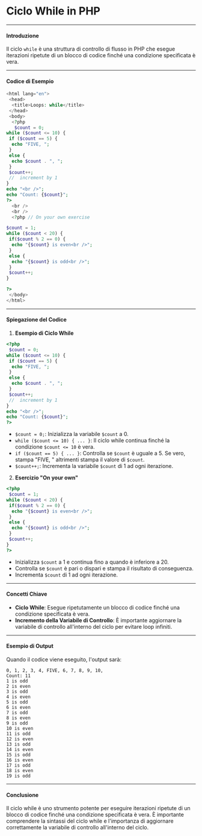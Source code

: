 # Ciclo While in PHP

---

#### Introduzione

Il ciclo `while` è una struttura di controllo di flusso in PHP che esegue iterazioni ripetute di un blocco di codice finché una condizione specificata è vera.

---

#### Codice di Esempio

```php
<html lang="en">
 <head>
  <title>Loops: while</title>
 </head>
 <body>
  <?php
   $count = 0;
while ($count <= 10) {
 if ($count == 5) {
  echo "FIVE, ";
 }
 else {
  echo $count . ", ";
 }
 $count++;
 //  increment by 1
}
echo "<br />";
echo "Count: {$count}";
?>
  <br />
  <br />
  <?php // On your own exercise

$count = 1;
while ($count < 20) {
 if($count % 2 == 0) {
  echo "{$count} is even<br />";
 }
 else {
  echo "{$count} is odd<br />";
 }
 $count++;
}

?>
 </body>
</html>
```

---

#### Spiegazione del Codice

1. **Esempio di Ciclo While**

```php
<?php
 $count = 0;
while ($count <= 10) {
 if ($count == 5) {
  echo "FIVE, ";
 }
 else {
  echo $count . ", ";
 }
 $count++;
 //  increment by 1
}
echo "<br />";
echo "Count: {$count}";
?>
```

- `$count = 0;`: Inizializza la variabile `$count` a 0.
- `while ($count <= 10) { ... }`: Il ciclo while continua finché la condizione `$count <= 10` è vera.
- `if ($count == 5) { ... }`: Controlla se `$count` è uguale a 5. Se vero, stampa "FIVE, " altrimenti stampa il valore di `$count`.
- `$count++;`: Incrementa la variabile `$count` di 1 ad ogni iterazione.

2. **Esercizio "On your own"**

```php
<?php
 $count = 1;
while ($count < 20) {
 if($count % 2 == 0) {
  echo "{$count} is even<br />";
 }
 else {
  echo "{$count} is odd<br />";
 }
 $count++;
}
?>
```

- Inizializza `$count` a 1 e continua fino a quando è inferiore a 20.
- Controlla se `$count` è pari o dispari e stampa il risultato di conseguenza.
- Incrementa `$count` di 1 ad ogni iterazione.

---

#### Concetti Chiave

- **Ciclo While**: Esegue ripetutamente un blocco di codice finché una condizione specificata è vera.
- **Incremento della Variabile di Controllo**: È importante aggiornare la variabile di controllo all'interno del ciclo per evitare loop infiniti.

---

#### Esempio di Output

Quando il codice viene eseguito, l'output sarà:

```
0, 1, 2, 3, 4, FIVE, 6, 7, 8, 9, 10,
Count: 11
1 is odd
2 is even
3 is odd
4 is even
5 is odd
6 is even
7 is odd
8 is even
9 is odd
10 is even
11 is odd
12 is even
13 is odd
14 is even
15 is odd
16 is even
17 is odd
18 is even
19 is odd
```

---

#### Conclusione

Il ciclo while è uno strumento potente per eseguire iterazioni ripetute di un blocco di codice finché una condizione specificata è vera. È importante comprendere la sintassi del ciclo while e l'importanza di aggiornare correttamente la variabile di controllo all'interno del ciclo.
